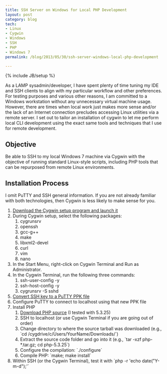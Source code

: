 ```yaml
---
title: SSH Server on Windows for Local PHP Development
layout: post
category: blog
tech:
- Linux
- Cygwin
- Windows
- SSH
- PHP
- Windows 7
permalink: /blog/2013/05/30/ssh-server-windows-local-php-development

---
```

{% include JB/setup %}
<div id="node-280" class="node node-blog node-promoted">
  <div class="content clearfix">
    <div class="field field-name-body field-type-text-with-summary field-label-hidden"><div class="field-items"><div class="field-item even"><p>As a LAMP sysadmin/developer, I have spent plenty of time tuning my IDE and SSH clients to align with my particular workflow and other preferences. For testing purposes and various other reasons, I am committed to a Windows workstation without any unnecessary virtual machine usage. However, there are times when local work just makes more sense and/or the lack of an Internet connection precludes accessing Linux utilities via a remote server. I set out to tailor an installation of cygwin to let me perform local CLI development using the exact same tools and techniques that I use for remote development.</p>
<!--break-->
<h2>
	Objective</h2>
<p>Be able to SSH to my local Windows 7 machine via Cygwin with the objective of running standard Linux-style scripts, including PHP tools that can be repurposed from remote Linux environments.</p>
<h2>
	Installation Process</h2>
<p>I omit PuTTY and SSH general information. If you are not already familiar with both technologies, then Cygwin is less likely to make sense for you.</p>
<ol><li>
		<a href="http://cygwin.com/install.html">Download the Cygwin setup program and launch it</a></li>
	<li>
		During Cygwin setup, select the following packages:
		<ol><li>
				cygrunsrv</li>
			<li>
				openssh</li>
			<li>
				gcc-g++</li>
			<li>
				make</li>
			<li>
				libxml2-devel</li>
			<li>
				curl</li>
			<li>
				vim</li>
			<li>
				nano</li>
		</ol></li>
	<li>
		In the Start Menu, right-click on Cygwin Terminal and Run as Administrator.</li>
	<li>
		In the Cygwin Terminal, run the following three commands:
		<ol><li>
				ssh-user-config -y</li>
			<li>
				ssh-host-config -y</li>
			<li>
				cygrunsrv -S sshd</li>
		</ol></li>
	<li>
		<a href="http://linux-sxs.org/networking/openssh.putty.html">Convert SSH key to a PuTTY PPK file</a></li>
	<li>
		Configure PuTTY to connect to localhost using that new PPK file</li>
	<li>
		Install PHP
		<ol><li>
				<a href="http://php.net/downloads.php">Download PHP source</a> (I tested with 5.3.25)</li>
			<li>
				SSH to localhost (or use Cygwin Terminal if you are going out of order)</li>
			<li>
				Change directory to where the source tarball was downloaded (e.g., `cd /cygdrive/c/Users/YourName/Downloads/`)</li>
			<li>
				Extract the source code folder and go into it (e.g., `tar -xzf php-*.tar.gz; cd php-5.3.25`)</li>
			<li>
				Configure the compilation: `./configure`</li>
			<li>
				Compile PHP: `make; make install`</li>
		</ol></li>
	<li>
		Within SSH (or the Cygwin Terminal), test it with `php -r 'echo date("Y-m-d");'`</li>
</ol></div></div></div>  </div>
</div>
